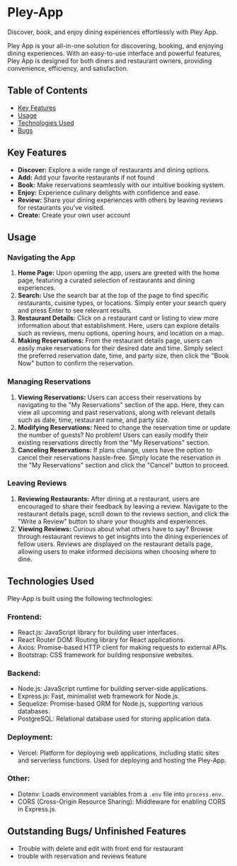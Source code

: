 # Pley-App

Discover, book, and enjoy dining experiences effortlessly with Pley App.

Pley App is your all-in-one solution for discovering, booking, and enjoying dining experiences. With an easy-to-use interface and powerful features, Pley App is designed for both diners and restaurant owners, providing convenience, efficiency, and satisfaction.

## Table of Contents
- [Key Features](#key-features)
- [Usage](#usage)
- [Technologies Used](#technologies-used)
- [Bugs](#bugs)

## Key Features
- **Discover:** Explore a wide range of restaurants and dining options.
- **Add:** Add your favorite restaurants if not found
- **Book:** Make reservations seamlessly with our intuitive booking system.
- **Enjoy:** Experience culinary delights with confidence and ease.
- **Review:** Share your dining experiences with others by leaving reviews for restaurants you've visited.
- **Create:** Create your own user account

## Usage
### Navigating the App
1. **Home Page:** Upon opening the app, users are greeted with the home page, featuring a curated selection of restaurants and dining experiences.
2. **Search:** Use the search bar at the top of the page to find specific restaurants, cuisine types, or locations. Simply enter your search query and press Enter to see relevant results.
3. **Restaurant Details:** Click on a restaurant card or listing to view more information about that establishment. Here, users can explore details such as reviews, menu options, opening hours, and location on a map.
4. **Making Reservations:** From the restaurant details page, users can easily make reservations for their desired date and time. Simply select the preferred reservation date, time, and party size, then click the "Book Now" button to confirm the reservation.

### Managing Reservations
1. **Viewing Reservations:** Users can access their reservations by navigating to the "My Reservations" section of the app. Here, they can view all upcoming and past reservations, along with relevant details such as date, time, restaurant name, and party size.
2. **Modifying Reservations:** Need to change the reservation time or update the number of guests? No problem! Users can easily modify their existing reservations directly from the "My Reservations" section.
3. **Canceling Reservations:** If plans change, users have the option to cancel their reservations hassle-free. Simply locate the reservation in the "My Reservations" section and click the "Cancel" button to proceed.

### Leaving Reviews
1. **Reviewing Restaurants:** After dining at a restaurant, users are encouraged to share their feedback by leaving a review. Navigate to the restaurant details page, scroll down to the reviews section, and click the "Write a Review" button to share your thoughts and experiences.
2. **Viewing Reviews:** Curious about what others have to say? Browse through restaurant reviews to get insights into the dining experiences of fellow users. Reviews are displayed on the restaurant details page, allowing users to make informed decisions when choosing where to dine.

## Technologies Used

Pley-App is built using the following technologies:

### Frontend:
- React.js: JavaScript library for building user interfaces.
- React Router DOM: Routing library for React applications.
- Axios: Promise-based HTTP client for making requests to external APIs.
- Bootstrap: CSS framework for building responsive websites.

### Backend:
- Node.js: JavaScript runtime for building server-side applications.
- Express.js: Fast, minimalist web framework for Node.js.
- Sequelize: Promise-based ORM for Node.js, supporting various databases.
- PostgreSQL: Relational database used for storing application data.

### Deployment:
- Vercel: Platform for deploying web applications, including static sites and serverless functions. Used for deploying and hosting the Pley-App.

### Other:
- Dotenv: Loads environment variables from a `.env` file into `process.env`.
- CORS (Cross-Origin Resource Sharing): Middleware for enabling CORS in Express.js.


## Outstanding Bugs/ Unfinished Features
- Trouble with delete and edit with front end for restaurant
- trouble with reservation and reviews feature
